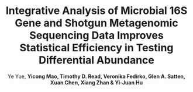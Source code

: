 ---
title: "Integrative Analysis of Microbial 16S Gene and Shotgun Metagenomic Sequencing Data Improves Statistical Efficiency in Testing Differential Abundance"
collection: publications
permalink: /publication/2025_JASA_integrative
author: Ye Yue, <strong>Yicong Mao<strong>, Timothy D. Read, Veronika Fedirko, Glen A. Satten, Xuan Chen, Xiang Zhan & Yi-Juan Hu
conf: 'Journal of the American Statistical Association'
year: 2025
paperurl: https://www.tandfonline.com/doi/full/10.1080/01621459.2025.2516205
additional: true
---
